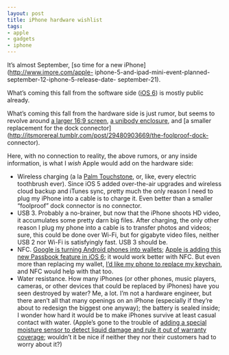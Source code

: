 ```yaml
---
layout: post
title: iPhone hardware wishlist
tags:
- apple
- gadgets
- iphone
---
```

It’s almost September, [so time for a new iPhone](http://www.imore.com/apple-
iphone-5-and-ipad-mini-event-planned-september-12-iphone-5-release-date-
september-21).

What’s coming this fall from the software side ([iOS
6](http://www.apple.com/ios/ios6/)) is mostly public already.

What’s coming this fall from the hardware side is just rumor, but seems to
revolve around [a larger 16:9
screen](http://daringfireball.net/2012/05/bigger_display_iphone_thing_wwdc),
[a unibody enclosure](http://thetechblock.com/the-unibody-iphone), and [a
smaller replacement for the dock
connector](http://itsmorereal.tumblr.com/post/29480903669/the-foolproof-dock-
connector).

Here, with no connection to reality, the above rumors, or any inside
information, is what I _wish_ Apple would add on the hardware side:

  * Wireless charging (a la [Palm Touchstone](http://www.hpwebos.com/us/products/accessories/touchstone-technology.html), or, like, every electric toothbrush ever). Since iOS 5 added over-the-air upgrades and wireless cloud backup and iTunes sync, pretty much the only reason I need to plug my iPhone into a cable is to charge it. Even better than a smaller “foolproof” dock connector is no connector.
  * USB 3. Probably a no-brainer, but now that the iPhone shoots HD video, it accumulates some pretty darn big files. After charging, the only other reason I plug my phone into a cable is to transfer photos and videos; sure, this could be done over Wi-Fi, but for gigabyte video files, neither USB 2 nor Wi-Fi is satisfyingly fast. USB 3 should be.
  * NFC. [Google is turning Android phones into wallets](http://www.google.com/wallet/); [Apple is adding this new Passbook feature in iOS 6](http://www.apple.com/ios/ios6/#passbook); it would work better with NFC. But even more than replacing my wallet, [I’d like my phone to replace my keychain](https://twitter.com/metamatt/status/237615159928057856), and NFC would help with that too.
  * Water resistance. How many iPhones (or other phones, music players, cameras, or other devices that could be replaced by iPhones) have you seen destroyed by water? Me, a lot. I’m not a hardware engineer, but there aren’t all that many openings on an iPhone (especially if they’re about to redesign the biggest one anyway); the battery is sealed inside; I wonder how hard it would be to make iPhones survive at least casual contact with water. (Apple’s gone to the trouble of [adding a special moisture sensor to detect liquid damage and rule it out of warranty coverage](http://support.apple.com/kb/ht3302); wouldn’t it be nice if neither they nor their customers had to worry about it?)

